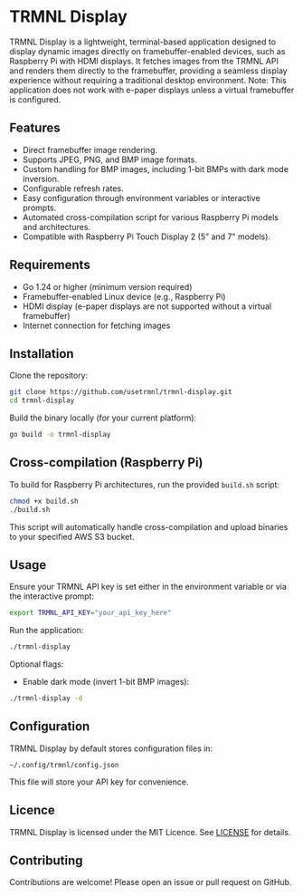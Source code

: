 # TRMNL Display

TRMNL Display is a lightweight, terminal-based application designed to display dynamic images directly on framebuffer-enabled devices, such as Raspberry Pi with HDMI displays. It fetches images from the TRMNL API and renders them directly to the framebuffer, providing a seamless display experience without requiring a traditional desktop environment. Note: This application does not work with e-paper displays unless a virtual framebuffer is configured.

## Features

- Direct framebuffer image rendering.
- Supports JPEG, PNG, and BMP image formats.
- Custom handling for BMP images, including 1-bit BMPs with dark mode inversion.
- Configurable refresh rates.
- Easy configuration through environment variables or interactive prompts.
- Automated cross-compilation script for various Raspberry Pi models and architectures.
- Compatible with Raspberry Pi Touch Display 2 (5" and 7" models).

## Requirements

- Go 1.24 or higher (minimum version required)
- Framebuffer-enabled Linux device (e.g., Raspberry Pi)
- HDMI display (e-paper displays are not supported without a virtual framebuffer)
- Internet connection for fetching images

## Installation

Clone the repository:

```bash
git clone https://github.com/usetrmnl/trmnl-display.git
cd trmnl-display
```

Build the binary locally (for your current platform):

```bash
go build -o trmnl-display
```

## Cross-compilation (Raspberry Pi)

To build for Raspberry Pi architectures, run the provided `build.sh` script:

```bash
chmod +x build.sh
./build.sh
```

This script will automatically handle cross-compilation and upload binaries to your specified AWS S3 bucket.

## Usage

Ensure your TRMNL API key is set either in the environment variable or via the interactive prompt:

```bash
export TRMNL_API_KEY="your_api_key_here"
```

Run the application:

```bash
./trmnl-display
```

Optional flags:

- Enable dark mode (invert 1-bit BMP images):

```bash
./trmnl-display -d
```

## Configuration

TRMNL Display by default stores configuration files in:

```
~/.config/trmnl/config.json
```

This file will store your API key for convenience.

## Licence

TRMNL Display is licensed under the MIT Licence. See [LICENSE](./LICENSE) for details.

## Contributing

Contributions are welcome! Please open an issue or pull request on GitHub.

